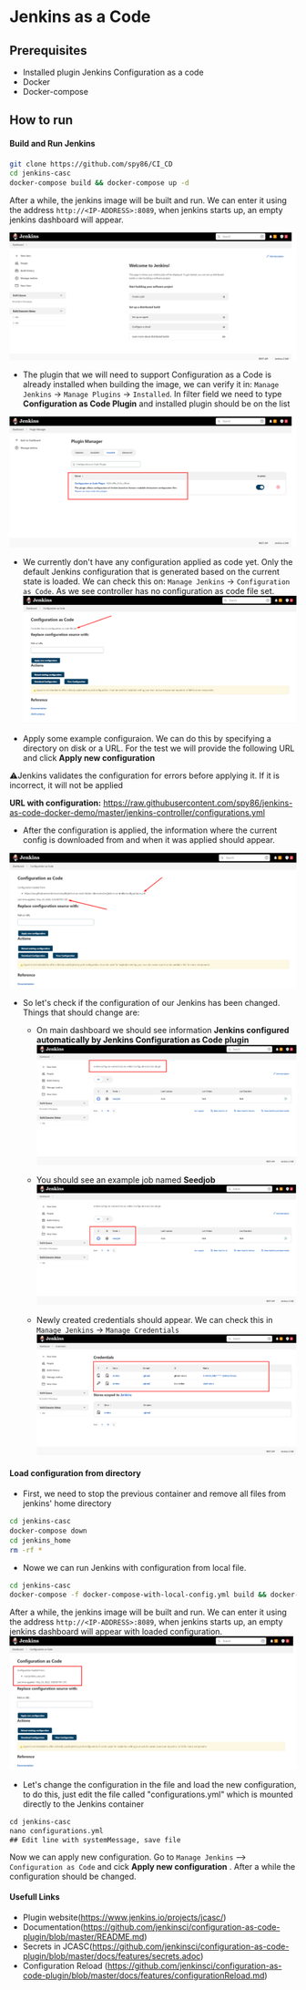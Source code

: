 # Jenkins as a Code

## Prerequisites
* Installed plugin Jenkins Configuration as a code
* Docker
* Docker-compose

## How to run

#### Build and Run Jenkins 
```bash
git clone https://github.com/spy86/CI_CD
cd jenkins-casc
docker-compose build && docker-compose up -d
```
After a while, the jenkins image will be built and run. We can enter it using the address `http://<IP-ADDRESS>:8089`, when jenkins starts up, an empty jenkins dashboard will appear.

![alt text](/images/build15.png "")

* The plugin that we will need to support Configuration as a Code is already installed when building the image, we can verify it in: `Manage Jenkins` -> `Manage Plugins` -> `Installed`. In filter field we need to type **Configuration as Code Plugin** and installed plugin should be on the list

![alt text](/images/build16.png "")

* We currently don't have any configuration applied as code yet. Only the default Jenkins configuration that is generated based on the current state is loaded. We can check this on: `Manage Jenkins` -> `Configuration as Code`. As we see controller has no configuration as code file set.
![alt text](/images/build17.png "")

* Apply some example configuraion. We can do this by specifying a directory on disk or a URL. For the test we will provide the following URL and click **Apply new configuration**

⚠️Jenkins validates the configuration for errors before applying it. If it is incorrect, it will not be applied

**URL with configuration:** https://raw.githubusercontent.com/spy86/jenkins-as-code-docker-demo/master/jenkins-controller/configurations.yml

* After the configuration is applied, the information where the current config is downloaded from and when it was applied should appear.

![alt text](/images/build18.png "")

* So let's check if the configuration of our Jenkins has been changed. Things that should change are:

  * On main dashboard we should see information **Jenkins configured automatically by Jenkins Configuration as Code plugin**
  ![alt text](/images/build19.png "")

  * You should see an example job named **Seedjob**
  ![alt text](/images/build20.png "")
  * Newly created credentials should appear. We can check this in `Manage Jenkins` -> `Manage Credentials`
  ![alt text](/images/build21.png "")

#### Load configuration from directory

* First, we need to stop the previous container and remove all files from jenkins' home directory

```bash
cd jenkins-casc
docker-compose down
cd jenkins_home
rm -rf * 
```

* Nowe we can run Jenkins with configuration from local file.
```bash
cd jenkins-casc
docker-compose -f docker-compose-with-local-config.yml build && docker-compose -f docker-compose-with-local-config.yml up -d
```
After a while, the jenkins image will be built and run. We can enter it using the address `http://<IP-ADDRESS>:8089`, when jenkins starts up, an empty jenkins dashboard will appear with loaded configuration.
![alt text](/images/build22.png "")

* Let's change the configuration in the file and load the new configuration, to do this, just edit the file called "configurations.yml" which is mounted directly to the Jenkins container

```
cd jenkins-casc
nano configurations.yml
## Edit line with systemMessage, save file
```
Now we can apply new configuration. Go to `Manage Jenkins` --> `Configuration as Code` and cick **Apply new configuration** . After a while the configuration should be changed.

#### Usefull Links
* Plugin website(https://www.jenkins.io/projects/jcasc/)
* Documentation(https://github.com/jenkinsci/configuration-as-code-plugin/blob/master/README.md)
* Secrets in JCASC(https://github.com/jenkinsci/configuration-as-code-plugin/blob/master/docs/features/secrets.adoc)
* Configuration Reload (https://github.com/jenkinsci/configuration-as-code-plugin/blob/master/docs/features/configurationReload.md)